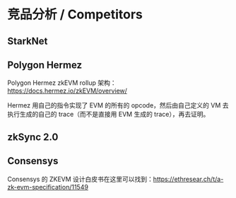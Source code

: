 # 竞品分析 / Competitors

## StarkNet

## Polygon Hermez

Polygon Hermez zkEVM rollup 架构：https://docs.hermez.io/zkEVM/overview/

Hermez 用自己的指令实现了 EVM 的所有的 opcode，然后由自己定义的 VM 去执行生成的自己的 trace（而不是直接用 EVM 生成的 trace），再去证明。

## zkSync 2.0

## Consensys

Consensys 的 ZKEVM 设计白皮书在这里可以找到：https://ethresear.ch/t/a-zk-evm-specification/11549
